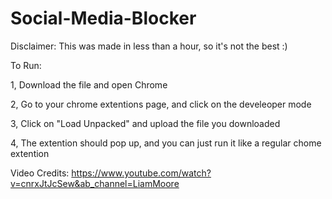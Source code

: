 # Social-Media-Blocker

Disclaimer: This was made in less than a hour, so it's not the best :)

To Run:

1, Download the file and open Chrome

2, Go to your chrome extentions page, and click on the develeoper mode

3, Click on "Load Unpacked" and upload the file you downloaded

4, The extention should pop up, and you can just run it like a regular chome extention 


Video Credits: https://www.youtube.com/watch?v=cnrxJtJcSew&ab_channel=LiamMoore
